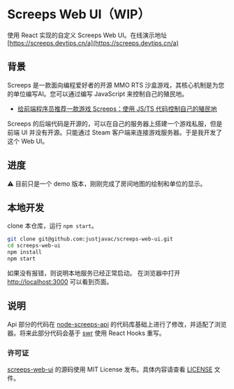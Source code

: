 # Screeps Web UI（WIP）

使用 React 实现的自定义 Screeps Web UI。在线演示地址 [https://screeps.devtips.cn/a](https://screeps.devtips.cn/a)

## 背景

Screeps 是一款面向编程爱好者的开源 MMO RTS 沙盒游戏，其核心机制是为您的单位编写AI。您可以通过编写 JavaScript 来控制自己的殖民地。

- [给前端程序员推荐一款游戏 Screeps：使用 JS/TS 代码控制自己的殖民地](https://zhuanlan.zhihu.com/p/330082031)

Screeps 的后端代码是开源的，可以在自己的服务器上搭建一个游戏私服，但是前端 UI 并没有开源。只能通过 Steam 客户端来连接游戏服务器。于是我开发了这个 Web UI。

## 进度

⚠️ 目前只是一个 demo 版本，刚刚完成了房间地图的绘制和单位的显示。

## 本地开发

clone 本仓库，运行 `npm start`。

```bash
git clone git@github.com:justjavac/screeps-web-ui.git
cd screeps-web-ui
npm install
npm start
```

如果没有报错，则说明本地服务已经正常启动。
在浏览器中打开 [http://localhost:3000](http://localhost:3000) 可以看到页面。

## 说明

Api 部分的代码在 [node-screeps-api](https://github.com/screepers/node-screeps-api) 的代码库基础上进行了修改，并适配了浏览器。将来此部分代码会基于 [swr](https://github.com/vercel/swr) 使用 React Hooks 重写。

### 许可证

[screeps-web-ui](https://github.com/justjavac/screeps-web-ui) 的源码使用 MIT License 发布。具体内容请查看 [LICENSE](./LICENSE) 文件。
